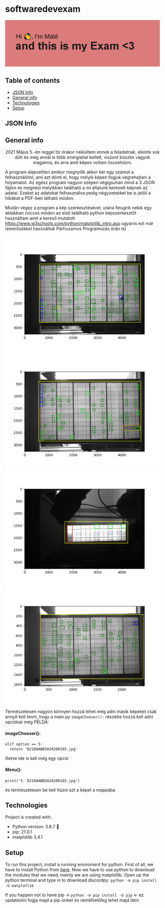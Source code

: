 # softwaredevexam
![header](header_exam.png)
## Table of contents
* [JSON Info](json-info)
* [General info](#general-info)
* [Technologies](#technologies)
* [Setup](#setup)

## JSON Info

## General info
<p align="center">
2021 Május 5.-én reggel tíz órakor nekiültem ennek a feladatnak, eleinte sok düh és még annál is több energiaital kellett, viszont büszke vagyok magamra, és arra amit képes voltam összehözni.

A program alapvetően amikor megnyílik akkor kér egy számot a felhasználótol, ami azt dönti el, hogy melyik képen fogjuk végrehajtani a folyamatot.
Az egész program nagyon szépen végigsuhan mind a 3 JSON fájlon és megnézi melyikben található  a mi általunk keresett képnek az adatai. Ezeket az adatokat felhasználva pedig négyzetekkel be is jelöli a hibákat a PDF-ben látható módon.

Miután végez a program a kép szerkesztésével, utána felugrik nekik egy ablakban (vicces módon az első található python képszerkesztőt használtam amit a kereső mutatott https://www.w3schools.com/python/matplotlib_intro.asp ugyanis ezt már ismerősökkel használtuk Párhuzamos Programozás órán is)

![IMAGE](Figure_1.png)
![IMAGE](Figure_2.png)
![IMAGE](Figure_3.png)
![IMAGE](Figure_4.png)

Természetesen nagyon könnyen hozzá lehet még adni másik képeket csak annyit kell tenni, hogy a main.py `imageChooser():` részébe hozzá kell adni opciókat még
PÉLDA:

<h4>imageChooser():</h4>

```
elif option == 5:
  return 'D210AABB3A20200185.jpg'
```
illetve ide is kell még egy opció

<h4>Menu():</h4>

```
print('5. D210AABB3A20200185.jpg')
```
és természetesen be kell húzni azt a képet a mappába

</p>

## Technologies
Project is created with:
* Python version: 3.8.7 :snake:
* pip: 21.0.1
* matplotlib 3.4.1


## Setup
To run this project, install a running enviroment for python.
First of all, we have to install Python from [here](https://www.python.org/ftp/python/3.9.2/python-3.9.2-amd64.exe).
Now we have to use python to download the modules that we need, mainly we are using matplotlib. 
Open up the python terminal and type in to download discordpy: `python -m pip install -U matplotlib`

If you happen not to have pip -> `python -m pip install -U pip` <- ez updateolni fogja majd a pip-ünket és remélhetőleg lehet majd látni
